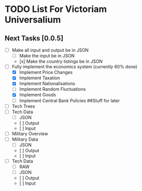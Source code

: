 TODO List For Victoriam Universalium
======================================
## Next Tasks [0.0.5]
- [ ] Make all input and output be in JSON
  -  [ ] Make the input be in JSON
  -    [x] Make the country listings be in JSON
- [ ] Fully implement the economics system (currently 60% done)
  -  [x] Implement Price Changes
  -  [x] Implement Taxation
  -  [x] Implement Nationalisations
  -  [ ] Implement Random Fluctuations
  -  [x] Implement Goods
  -  [ ] Implement Central Bank Policies
##Stuff for later
- [ ] Tech Trees
- [ ] Tech Data
  -  [ ] JSON
  -    [ ] Output
  -    [ ] Input
- [ ] Military Overview
- [ ] Military Data
  -  [ ] JSON
  -    [ ] Output
  -    [ ] Input
- [ ] Tech Data
  -  [ ] RAW
  -  [ ] JSON
  -    [ ] Output
  -    [ ] Input
